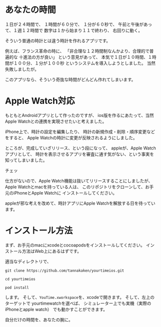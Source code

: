 # あなたの時間

１日が２４時間で、
１時間が６０分で、
１分が６０秒で、
午前と午後があって、１週１２時間で
数字は１から始まり１１で終わり、
右回りに動く。

そういう普通の時計とは違う時計を作れるアプリです。

例えば、フランス革命の時に、
「非合理な１２時間制なんかより、合理的で普遍的な
十進法の方が良い」
という意見があって、
本気で１日が１０時間、１時間が１００分、１分が１００秒
というシステムを導入しようとしました。
当然失敗しましたが。

このアプリなら、そういう奇抜な時間がどんどん作れてしまいます。

# Apple Watch対応

もともとAndroidアプリとして作ったのですが、
ios版を作るにあたって、当然Apple Watchとの連携を実現させたいと考えました。

iPhone上で、時計の設定を編集したり、
時計の新規作成・削除・順序変更などをすると、
Apple Watchの時計に変更が反映されるようにしました。

ところが、完成していざリリース、という段になって、
appleが、Apple Watchアプリとして、
時計を表示させるアプリを審査に通す気がない、という事実を知ってしまいました。

チェッ

仕方がないので、Apple Watch機能は抜いてリリースすることにしましたが、
Apple Watchとmacを持っている人は、
このリポジトリをクローンして、お手元のiPhoneとApple Watchに
インストールしてください。

appleが邪な考えを改めて、時計アプリにApple Watchを解放する日を待っています。

# インストール方法

まず、お手元のmacにxcodeとcocoapodsをインストールしてください。
インストール方法はWeb上にあるはずです。

適当なディレクトリで、

`git clone https://github.com/tannakaken/yourtimeios.git`

`cd yourtimeios`

`pod install`

します。
そして、`YouTime.xworkspace`を、xcodeで開きます。
そして、左上のターゲットで
yourtimewatchを選べば、
シミュレーター上でも実機（実際のiPhoneとapple watch）
でも動かすことができます。

自分だけの時間を、あなたの腕に。
